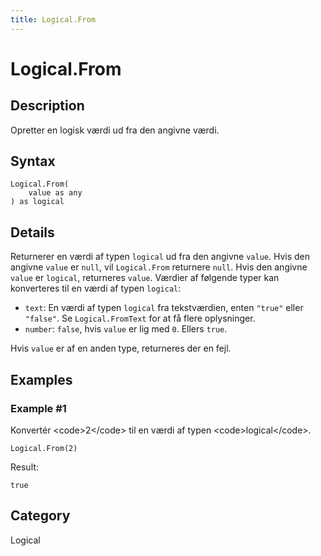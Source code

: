 ```yaml
---
title: Logical.From
---
```


# Logical.From


## Description

Opretter en logisk værdi ud fra den angivne værdi.


## Syntax

```powerquery
Logical.From(
    value as any
) as logical
```


## Details

Returnerer en værdi af typen <code>logical</code> ud fra den angivne <code>value</code>. Hvis den angivne <code>value</code> er <code>null</code>, vil <code>Logical.From</code> returnere <code>null</code>. Hvis den angivne <code>value</code> er <code>logical</code>, returneres <code>value</code>. Værdier af følgende typer kan konverteres til en værdi af typen <code>logical</code>:      <ul>        <li><code>text</code>: En værdi af typen <code>logical</code> fra tekstværdien, enten <code>"true"</code> eller <code>"false"</code>. Se <code>Logical.FromText</code> for at få flere oplysninger.</li>        <li><code>number</code>: <code>false</code>, hvis <code>value</code> er lig med <code>0</code>. Ellers <code>true</code>.</li>      </ul>Hvis <code>value</code> er af en anden type, returneres der en fejl.


## Examples

### Example #1 
Konvertér &lt;code&gt;2&lt;/code&gt; til en værdi af typen &lt;code&gt;logical&lt;/code&gt;.
```powerquery
Logical.From(2)
```

Result: 
```powerquery
true
```




## Category
Logical
